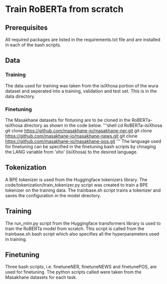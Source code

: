 # Train RoBERTa from scratch 

## Prerequisites
All required packages are listed in the requirements.txt file and are installed in each of the bash scripts.

## Data
### Training
The data used for training was taken from the isiXhosa portion of the wura dataset and seperated into a training, validation and test set. This is in the data directory.

### Finetuning
The Masakhane datasets for fintuning are to be cloned in the RoBERTa-isiXhosa directory as shown in the code below.
'''shell
cd RoBERTa-isiXhosa
git clone https://github.com/masakhane-io/masakhane-ner.git
git clone https://github.com/masakhane-io/masakhane-news.git
git clone https://github.com/masakhane-io/masakhane-pos.git
'''
The language used for finetuning can be specified in the finetuning bash scripts by chnaging the LANG variable from 'xho' (isiXhosa) to the desired language.

## Tokenization
A BPE tokenizer is used from the Huggingface tokenizers library. The code/tokenization/train_tokenizer.py script was created to train a BPE tokenizer on the training data. The trainbase.sh script trains a tokenizer and saves the configuration in the model directory.

## Training
The run_mlm.py script from the Huggingface transformers library is used to train the RoBERTa model from scratch. This script is called from the trainbase.sh bash script which also specifies all the hyperparameters used in training.

## Finetuning 
Three bash scripts, i.e. finetuneNER, finetuneNEWS and finetunePOS, are used for finetuning. The python scripts called were taken from the Masakhane datasets for each task.
